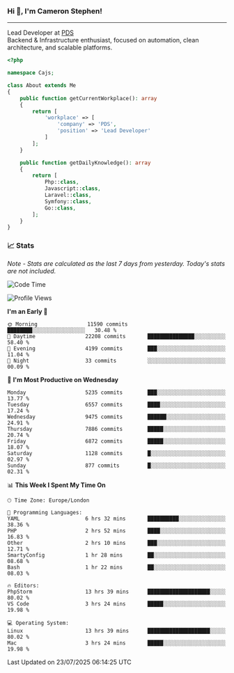 ### Hi 👋, I'm Cameron Stephen!

---

Lead Developer at [PDS](https://prindatasolutions.co.uk)  
Backend & Infrastructure enthusiast, focused on automation, clean architecture, and scalable platforms.


```php
<?php

namespace Cajs;

class About extends Me
{
    public function getCurrentWorkplace(): array
    {
        return [
            'workplace' => [
                'company' => 'PDS',
                'position' => 'Lead Developer'
            ]
        ];
    }

    public function getDailyKnowledge(): array
    {
        return [
            Php::class,
            Javascript::class,
            Laravel::class,
            Symfony::class,
            Go::class,
        ];
    }
}
```

### 📈 Stats
<p><em>Note - Stats are calculated as the last 7 days from yesterday. Today's stats are not included.</em></p>


<!--START_SECTION:waka-->
![Code Time](http://img.shields.io/badge/Code%20Time-4%2C590%20hrs%2025%20mins-blue)

![Profile Views](http://img.shields.io/badge/Profile%20Views-0-blue)

**I'm an Early 🐤** 

```text
🌞 Morning                11590 commits       ████████░░░░░░░░░░░░░░░░░   30.48 % 
🌆 Daytime                22208 commits       ███████████████░░░░░░░░░░   58.40 % 
🌃 Evening                4199 commits        ███░░░░░░░░░░░░░░░░░░░░░░   11.04 % 
🌙 Night                  33 commits          ░░░░░░░░░░░░░░░░░░░░░░░░░   00.09 % 
```
📅 **I'm Most Productive on Wednesday** 

```text
Monday                   5235 commits        ███░░░░░░░░░░░░░░░░░░░░░░   13.77 % 
Tuesday                  6557 commits        ████░░░░░░░░░░░░░░░░░░░░░   17.24 % 
Wednesday                9475 commits        ██████░░░░░░░░░░░░░░░░░░░   24.91 % 
Thursday                 7886 commits        █████░░░░░░░░░░░░░░░░░░░░   20.74 % 
Friday                   6872 commits        █████░░░░░░░░░░░░░░░░░░░░   18.07 % 
Saturday                 1128 commits        █░░░░░░░░░░░░░░░░░░░░░░░░   02.97 % 
Sunday                   877 commits         █░░░░░░░░░░░░░░░░░░░░░░░░   02.31 % 
```


📊 **This Week I Spent My Time On** 

```text
🕑︎ Time Zone: Europe/London

💬 Programming Languages: 
YAML                     6 hrs 32 mins       ██████████░░░░░░░░░░░░░░░   38.36 % 
PHP                      2 hrs 52 mins       ████░░░░░░░░░░░░░░░░░░░░░   16.83 % 
Other                    2 hrs 10 mins       ███░░░░░░░░░░░░░░░░░░░░░░   12.71 % 
SmartyConfig             1 hr 28 mins        ██░░░░░░░░░░░░░░░░░░░░░░░   08.68 % 
Bash                     1 hr 22 mins        ██░░░░░░░░░░░░░░░░░░░░░░░   08.03 % 

🔥 Editors: 
PhpStorm                 13 hrs 39 mins      ████████████████████░░░░░   80.02 % 
VS Code                  3 hrs 24 mins       █████░░░░░░░░░░░░░░░░░░░░   19.98 % 

💻 Operating System: 
Linux                    13 hrs 39 mins      ████████████████████░░░░░   80.02 % 
Mac                      3 hrs 24 mins       █████░░░░░░░░░░░░░░░░░░░░   19.98 % 
```


 Last Updated on 23/07/2025 06:14:25 UTC
<!--END_SECTION:waka-->
